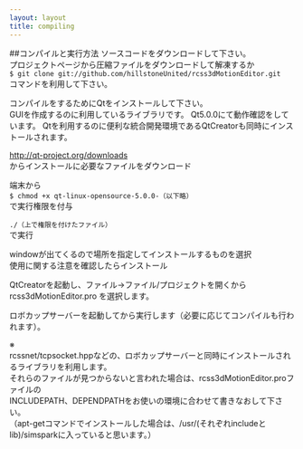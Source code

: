 ```yaml
---
layout: layout
title: compiling
---
```

##コンパイルと実行方法
ソースコードをダウンロードして下さい。  
プロジェクトページから圧縮ファイルをダウンロードして解凍するか  
`$ git clone git://github.com/hillstoneUnited/rcss3dMotionEditor.git`  
コマンドを利用して下さい。


コンパイルをするためにQtをインストールして下さい。  
GUIを作成するのに利用しているライブラリです。
Qt5.0.0にて動作確認をしています。
Qtを利用するのに便利な統合開発環境であるQtCreatorも同時にインストールされます。


<http://qt-project.org/downloads>  
からインストールに必要なファイルをダウンロード

端末から  
`$ chmod +x qt-linux-opensource-5.0.0-（以下略）`  
で実行権限を付与

`./（上で権限を付けたファイル）`  
で実行

windowが出てくるので場所を指定してインストールするものを選択  
使用に関する注意を確認したらインストール

QtCreatorを起動し、ファイル→ファイル/プロジェクトを開くから  
rcss3dMotionEditor.pro
を選択します。

ロボカップサーバーを起動してから実行します（必要に応じてコンパイルも行われます）。  


※  
rcssnet/tcpsocket.hppなどの、ロボカップサーバーと同時にインストールされるライブラリを利用します。  
それらのファイルが見つからないと言われた場合は、rcss3dMotionEditor.proファイルの  
INCLUDEPATH、DEPENDPATHをお使いの環境に合わせて書きなおして下さい。  
（apt-getコマンドでインストールした場合は、/usr/(それぞれincludeとlib)/simsparkに入っていると思います。）
